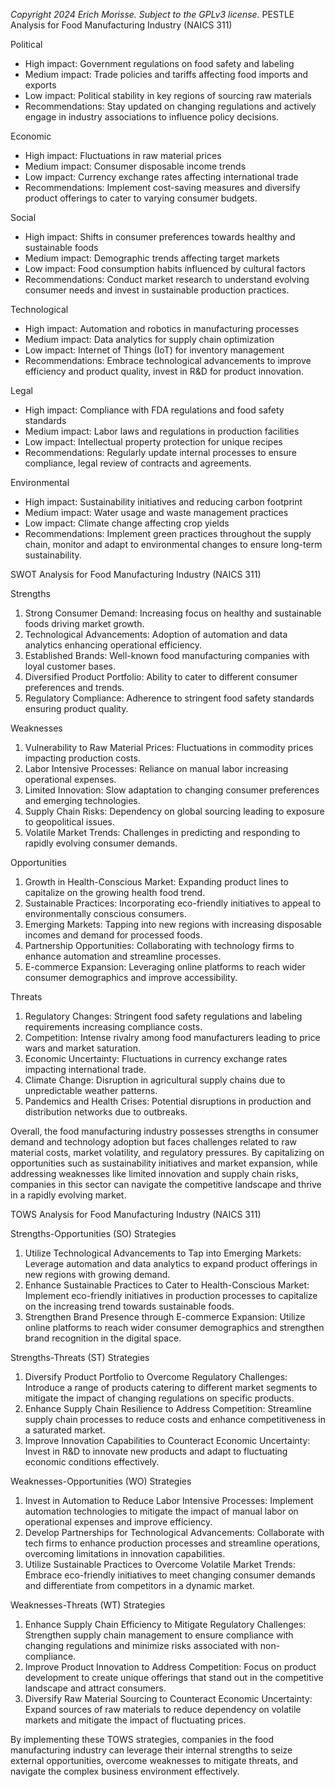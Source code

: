 *Copyright 2024 Erich Morisse.  Subject to the GPLv3 license.*
PESTLE Analysis for Food Manufacturing Industry (NAICS 311)

Political
- High impact: Government regulations on food safety and labeling
- Medium impact: Trade policies and tariffs affecting food imports and exports
- Low impact: Political stability in key regions of sourcing raw materials
- Recommendations: Stay updated on changing regulations and actively engage in industry associations to influence policy decisions.

Economic
- High impact: Fluctuations in raw material prices
- Medium impact: Consumer disposable income trends
- Low impact: Currency exchange rates affecting international trade
- Recommendations: Implement cost-saving measures and diversify product offerings to cater to varying consumer budgets.

Social
- High impact: Shifts in consumer preferences towards healthy and sustainable foods
- Medium impact: Demographic trends affecting target markets
- Low impact: Food consumption habits influenced by cultural factors
- Recommendations: Conduct market research to understand evolving consumer needs and invest in sustainable production practices.

Technological
- High impact: Automation and robotics in manufacturing processes
- Medium impact: Data analytics for supply chain optimization
- Low impact: Internet of Things (IoT) for inventory management
- Recommendations: Embrace technological advancements to improve efficiency and product quality, invest in R&D for product innovation.

Legal
- High impact: Compliance with FDA regulations and food safety standards
- Medium impact: Labor laws and regulations in production facilities
- Low impact: Intellectual property protection for unique recipes
- Recommendations: Regularly update internal processes to ensure compliance, legal review of contracts and agreements.

Environmental
- High impact: Sustainability initiatives and reducing carbon footprint
- Medium impact: Water usage and waste management practices
- Low impact: Climate change affecting crop yields
- Recommendations: Implement green practices throughout the supply chain, monitor and adapt to environmental changes to ensure long-term sustainability.

SWOT Analysis for Food Manufacturing Industry (NAICS 311)

Strengths
1. Strong Consumer Demand: Increasing focus on healthy and sustainable foods driving market growth.
2. Technological Advancements: Adoption of automation and data analytics enhancing operational efficiency.
3. Established Brands: Well-known food manufacturing companies with loyal customer bases.
4. Diversified Product Portfolio: Ability to cater to different consumer preferences and trends.
5. Regulatory Compliance: Adherence to stringent food safety standards ensuring product quality.

Weaknesses
1. Vulnerability to Raw Material Prices: Fluctuations in commodity prices impacting production costs.
2. Labor Intensive Processes: Reliance on manual labor increasing operational expenses.
3. Limited Innovation: Slow adaptation to changing consumer preferences and emerging technologies.
4. Supply Chain Risks: Dependency on global sourcing leading to exposure to geopolitical issues.
5. Volatile Market Trends: Challenges in predicting and responding to rapidly evolving consumer demands.

Opportunities
1. Growth in Health-Conscious Market: Expanding product lines to capitalize on the growing health food trend.
2. Sustainable Practices: Incorporating eco-friendly initiatives to appeal to environmentally conscious consumers.
3. Emerging Markets: Tapping into new regions with increasing disposable incomes and demand for processed foods.
4. Partnership Opportunities: Collaborating with technology firms to enhance automation and streamline processes.
5. E-commerce Expansion: Leveraging online platforms to reach wider consumer demographics and improve accessibility.

Threats
1. Regulatory Changes: Stringent food safety regulations and labeling requirements increasing compliance costs.
2. Competition: Intense rivalry among food manufacturers leading to price wars and market saturation.
3. Economic Uncertainty: Fluctuations in currency exchange rates impacting international trade.
4. Climate Change: Disruption in agricultural supply chains due to unpredictable weather patterns.
5. Pandemics and Health Crises: Potential disruptions in production and distribution networks due to outbreaks.

Overall, the food manufacturing industry possesses strengths in consumer demand and technology adoption but faces challenges related to raw material costs, market volatility, and regulatory pressures. By capitalizing on opportunities such as sustainability initiatives and market expansion, while addressing weaknesses like limited innovation and supply chain risks, companies in this sector can navigate the competitive landscape and thrive in a rapidly evolving market.

TOWS Analysis for Food Manufacturing Industry (NAICS 311)

Strengths-Opportunities (SO) Strategies
1. Utilize Technological Advancements to Tap into Emerging Markets: Leverage automation and data analytics to expand product offerings in new regions with growing demand.
2. Enhance Sustainable Practices to Cater to Health-Conscious Market: Implement eco-friendly initiatives in production processes to capitalize on the increasing trend towards sustainable foods.
3. Strengthen Brand Presence through E-commerce Expansion: Utilize online platforms to reach wider consumer demographics and strengthen brand recognition in the digital space.

Strengths-Threats (ST) Strategies
1. Diversify Product Portfolio to Overcome Regulatory Challenges: Introduce a range of products catering to different market segments to mitigate the impact of changing regulations on specific products.
2. Enhance Supply Chain Resilience to Address Competition: Streamline supply chain processes to reduce costs and enhance competitiveness in a saturated market.
3. Improve Innovation Capabilities to Counteract Economic Uncertainty: Invest in R&D to innovate new products and adapt to fluctuating economic conditions effectively.

Weaknesses-Opportunities (WO) Strategies
1. Invest in Automation to Reduce Labor Intensive Processes: Implement automation technologies to mitigate the impact of manual labor on operational expenses and improve efficiency.
2. Develop Partnerships for Technological Advancements: Collaborate with tech firms to enhance production processes and streamline operations, overcoming limitations in innovation capabilities.
3. Utilize Sustainable Practices to Overcome Volatile Market Trends: Embrace eco-friendly initiatives to meet changing consumer demands and differentiate from competitors in a dynamic market.

Weaknesses-Threats (WT) Strategies
1. Enhance Supply Chain Efficiency to Mitigate Regulatory Challenges: Strengthen supply chain management to ensure compliance with changing regulations and minimize risks associated with non-compliance.
2. Improve Product Innovation to Address Competition: Focus on product development to create unique offerings that stand out in the competitive landscape and attract consumers.
3. Diversify Raw Material Sourcing to Counteract Economic Uncertainty: Expand sources of raw materials to reduce dependency on volatile markets and mitigate the impact of fluctuating prices.

By implementing these TOWS strategies, companies in the food manufacturing industry can leverage their internal strengths to seize external opportunities, overcome weaknesses to mitigate threats, and navigate the complex business environment effectively.

